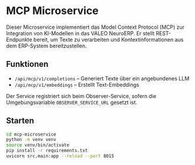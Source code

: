 # MCP Microservice

Dieser Microservice implementiert das Model Context Protocol (MCP) zur Integration von KI-Modellen in das VALEO NeuroERP. Er stellt REST-Endpunkte bereit, um Texte zu verarbeiten und Kontextinformationen aus dem ERP-System bereitzustellen.

## Funktionen
- `/api/mcp/v1/completions` – Generiert Texte über ein angebundenes LLM
- `/api/mcp/v1/embeddings` – Erstellt Text-Embeddings

Der Service registriert sich beim Observer-Service, sofern die Umgebungsvariable `OBSERVER_SERVICE_URL` gesetzt ist.

## Starten
```bash
cd mcp-microservice
python -m venv venv
source venv/bin/activate
pip install -r requirements.txt
uvicorn src.main:app --reload --port 8015
```
